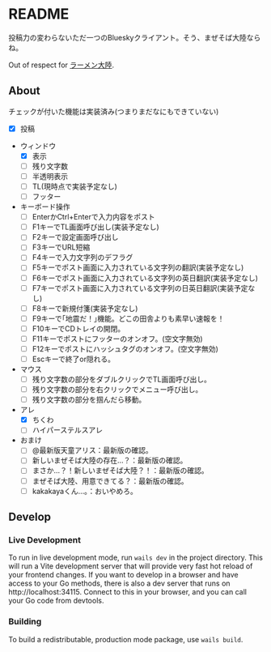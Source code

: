 # README

投稿力の変わらないただ一つのBlueskyクライアント。そう、まぜそば大陸ならね。

Out of respect for [ラーメン大陸](www16.atpages.jp/nigore/soft/).

## About

チェックが付いた機能は実装済み(つまりまだなにもできていない)

- [x] 投稿
- ウィンドウ
    - [x] 表示
    - [ ] 残り文字数
    - [ ] 半透明表示
    - [ ] TL(現時点で実装予定なし)
    - [ ] フッター
- キーボード操作
    - [ ] EnterかCtrl+Enterで入力内容をポスト
    - [ ] F1キーでTL画面呼び出し(実装予定なし)
    - [ ] F2キーで設定画面呼び出し
    - [ ] F3キーでURL短縮
    - [ ] F4キーで入力文字列のデフラグ
    - [ ] F5キーでポスト画面に入力されている文字列の翻訳(実装予定なし)
    - [ ] F6キーでポスト画面に入力されている文字列の英日翻訳(実装予定なし)
    - [ ] F7キーでポスト画面に入力されている文字列の日英日翻訳(実装予定なし)
    - [ ] F8キーで新規付箋(実装予定なし)
    - [ ] F9キーで｢地震だ！｣機能。どこの田舎よりも素早い速報を！
    - [ ] F10キーでCDトレイの開閉。
    - [ ] F11キーでポストにフッターのオンオフ。(空文字無効)
    - [ ] F12キーでポストにハッシュタグのオンオフ。(空文字無効)
    - [ ] Escキーで終了or隠れる。
- マウス
    - [ ] 残り文字数の部分をダブルクリックでTL画面呼び出し。
    - [ ] 残り文字数の部分を右クリックでメニュー呼び出し。
    - [ ] 残り文字数の部分を掴んだら移動。
- アレ
    - [x] ちくわ
    - [ ] ハイパーステルスアレ
- おまけ
    - [ ] @最新版天童アリス：最新版の確認。
    - [ ] 新しいまぜそば大陸の存在…？：最新版の確認。
    - [ ] まさか…？！新しいまぜそば大陸？！：最新版の確認。
    - [ ] まぜそば大陸、用意できてる？：最新版の確認。
    - [ ] kakakayaくん…。：おいやめろ。

## Develop

### Live Development

To run in live development mode, run `wails dev` in the project directory. This will run a Vite development
server that will provide very fast hot reload of your frontend changes. If you want to develop in a browser
and have access to your Go methods, there is also a dev server that runs on http://localhost:34115. Connect
to this in your browser, and you can call your Go code from devtools.

### Building

To build a redistributable, production mode package, use `wails build`.
